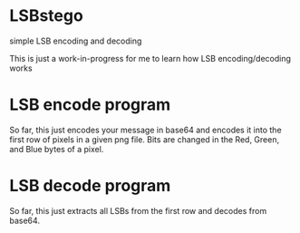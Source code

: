 # LSBstego
simple LSB encoding and decoding

This is just a work-in-progress for me to learn how LSB encoding/decoding works

# LSB encode program
So far, this just encodes your message in base64 and encodes it into the first row of pixels in a given png file. Bits are changed in
the Red, Green, and Blue bytes of a pixel.

# LSB decode program
So far, this just extracts all LSBs from the first row and decodes from base64.
